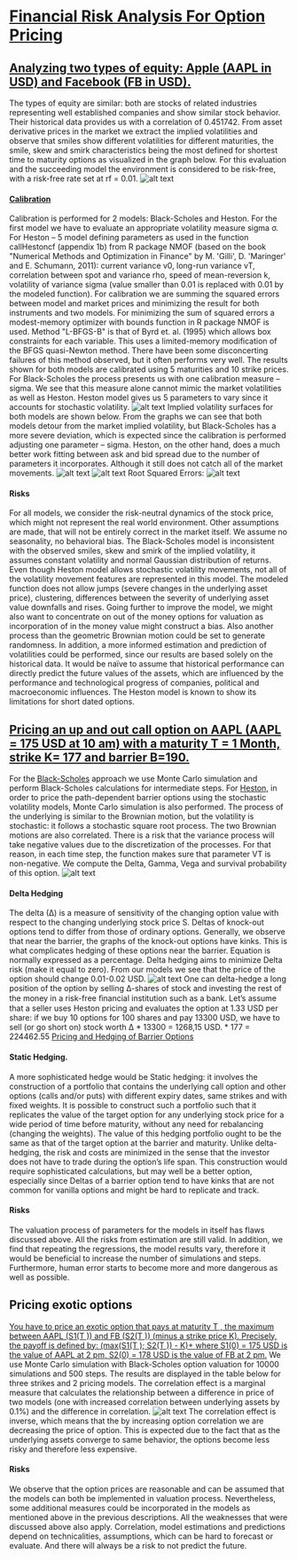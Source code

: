# [Financial Risk Analysis For Option Pricing](https://github.com/cliptic/FinancialRisk/blob/master/FinanciaRiskText.pdf)

## [Analyzing two types of equity: Apple (AAPL in USD) and Facebook (FB in USD).](https://github.com/cliptic/FinancialRisk/blob/master/data2018.R)
The types of equity are similar: both are stocks of related industries representing well established companies and show similar stock behavior. Their historical data provides us with a correlation of 0.451742. From asset derivative prices in the market we extract the implied volatilities and observe that smiles show different volatilities for different maturities, the smile, skew and smirk characteristics being the most defined for shortest time to maturity options as visualized in the graph below. For this evaluation and the succeeding model the environment is considered to be risk-free, with a risk-free rate set at rf = 0.01.
![alt text](https://github.com/cliptic/FinancialRisk/blob/master/images/Volatility.jpg)
#### [Calibration](https://github.com/cliptic/FinancialRisk/blob/master/1%202017%2001%2019.R)
Calibration is performed for 2 models: Black-Scholes and Heston. For the first model we have to evaluate an appropriate volatility measure sigma σ. For Heston – 5 model defining parameters as used in the function callHestoncf (appendix 1b) from R package NMOF (based on the book "Numerical Methods and Optimization in Finance" by M. 'Gilli', D. 'Maringer' and E. Schumann, 2011): current variance v0, long-run variance vT, correlation between spot and variance rho, speed of mean-reversion k, volatility of variance sigma (value smaller than 0.01 is replaced with 0.01 by the modeled function).
For calibration we are summing the squared errors between model and market prices and minimizing the result for both instruments and two models. For minimizing the sum of squared errors a modest-memory optimizer with bounds function in R package NMOF is used. Method "L-BFGS-B" is that of Byrd et. al. (1995) which allows box constraints for each variable. This uses a limited-memory modification of the BFGS quasi-Newton method. There have been some disconcerting failures of this method observed, but it often performs very well.
The results shown for both models are calibrated using 5 maturities and 10 strike prices. For Black-Scholes the process presents us with one calibration measure – sigma. We see that this measure alone cannot mimic the market volatilities as well as Heston. Heston model gives us 5 parameters to vary since it accounts for stochastic volatility. 
![alt text](https://github.com/cliptic/FinancialRisk/blob/master/images/errors.jpg)
Implied volatility surfaces for both models are shown below. From the graphs we can see that both models detour from the market implied volatility, but Black-Scholes has a more severe deviation, which is expected since the calibration is performed adjusting one parameter – sigma. Heston, on the other hand, does a much better work fitting between ask and bid spread due to the number of parameters it incorporates. Although it still does not catch all of the market movements.
![alt text](https://github.com/cliptic/FinancialRisk/blob/master/images/squared_errors.jpg)
![alt text](https://github.com/cliptic/FinancialRisk/blob/master/images/OTM.jpg)
Root Squared Errors:
![alt text](https://github.com/cliptic/FinancialRisk/blob/master/images/root_squared_errors.jpg)
#### Risks
For all models, we consider the risk-neutral dynamics of the stock price, which might not represent the real world environment. Other assumptions are made, that will not be entirely correct in the market itself. We assume no seasonality, no behavioral bias. 
The Black-Scholes model is inconsistent with the observed smiles, skew and smirk of the implied volatility, it assumes constant volatility and normal Gaussian distribution of returns. Even though Heston model allows stochastic volatility movements, not all of the volatility movement features are represented in this model. The modeled function does not allow jumps (severe changes in the underlying asset price), clustering, differences between the severity of underlying asset value downfalls and rises. 
Going further to improve the model, we might also want to concentrate on out of the money options for valuation as incorporation of in the money value might construct a bias. Also another process than the geometric Brownian motion could be set to generate randomness. In addition, a more informed estimation and prediction of volatilities could be performed, since our results are based solely on the historical data. It would be naïve to assume that historical performance can directly predict the future values of the assets, which are influenced by the performance and technological progress of companies, political and macroeconomic influences.
The Heston model is known to show its limitations for short dated options.
 
## [Pricing an up and out call option on AAPL (AAPL = 175 USD at 10 am) with a maturity T = 1 Month, strike K= 177 and barrier B=190.](https://github.com/cliptic/FinancialRisk/blob/master/2.R)

For the [Black-Scholes](https://github.com/cliptic/FinancialRisk/blob/master/2_BSMC_barrier_functions.R) approach we use Monte Carlo simulation and perform Black-Scholes calculations for intermediate steps. For [Heston](https://github.com/cliptic/FinancialRisk/blob/master/2_Heston_barrier_functions.R), in order to price the path-dependent barrier options using the stochastic volatility models, Monte Carlo simulation is also performed. The process of the underlying is similar to the Brownian motion, but the volatility is stochastic: it follows a stochastic square root process. The two Brownian motions are also correlated. There is a risk that the variance process will take negative values due to the discretization of the processes. For that reason, in each time step, the function makes sure that parameter VT is non-negative. We compute the Delta, Gamma, Vega and survival probability of this option.
![alt text](https://github.com/cliptic/FinancialRisk/blob/master/images/deltavegagama.jpg)

#### Delta Hedging
The delta (∆) is a measure of sensitivity of the changing option value with respect to the changing underlying stock price S. Deltas of knock-out options tend to differ from those of ordinary options. Generally, we observe that near the barrier, the graphs of the knock-out options have kinks. This is what complicates hedging of these options near the barrier.   Equation is normally expressed as a percentage. Delta hedging aims to minimize Delta risk (make it equal to zero). From our models we see that the price of the option should change 0.01-0.02 USD.
![alt text](https://github.com/cliptic/FinancialRisk/blob/master/images/delta.jpg)
One can delta-hedge a long position of the option by selling ∆-shares of stock and investing the rest of the money in a risk-free ﬁnancial institution such as a bank. Let’s assume that a seller uses Heston pricing and evaluates the option at 1.33 USD per share: if we buy 10 options for 100 shares and pay 13300 USD, we have to sell (or go short on) stock worth ∆ * 13300 = 1268,15 USD. * 177 = 224462.55
[Pricing and Hedging of Barrier Options](https://www.researchgate.net/publication/269076916_Pricing_and_Hedging_of_Barrier_Options)
#### Static Hedging. 
A more sophisticated hedge would be Static hedging: it involves the construction of a portfolio that contains the underlying call option and other options (calls and/or puts) with different expiry dates, same strikes and with fixed weights. It is possible to construct such a portfolio such that it replicates the value of the target option for any underlying stock price for a wide period of time before maturity, without any need for rebalancing (changing the weights). The value of this hedging portfolio ought to be the same as that of the target option at the barrier and maturity. Unlike delta-hedging, the risk and costs are minimized in the sense that the investor does not have to trade during the option’s life span. This construction would require sophisticated calculations, but may well be a better option, especially since Deltas of a barrier option tend to have kinks that are not common for vanilla options and might be hard to replicate and track.

#### Risks
The valuation process of parameters for the models in itself has flaws discussed above. All the risks from estimation are still valid. In addition, we find that repeating the regressions, the model results vary, therefore it would be beneficial to increase the number of simulations and steps. Furthermore, human error starts to become more and more dangerous as well as possible. 


## Pricing exotic options
[You have to price an exotic option that pays at maturity T , the maximum between AAPL (S1(T )) and FB (S2(T )) (minus a strike price K). Precisely, the payoff is defined by: (max(S1(T ); S2(T )) - K)+ where S1(0) = 175 USD is the value of AAPL at 2 pm, S2(0) = 178 USD is the value of FB at 2 pm.](https://github.com/cliptic/FinancialRisk/blob/master/3%202017%2001%2019.R)
We use Monte Carlo simulation with Black-Scholes option valuation for 10000 simulations and 500 steps.
The results are displayed in the table below for three strikes and 2 pricing models. The correlation effect is a marginal measure that calculates the relationship between a difference in price of two models (one with increased correlation between underlying assets by 0.1%) and the difference in correlation. 
![alt text](https://github.com/cliptic/FinancialRisk/blob/master/images/corr_elasticity.jpg)
The correlation effect is inverse, which means that the by increasing option correlation we are decreasing the price of option. This is expected due to the fact that as the underlying assets converge to same behavior, the options become less risky and therefore less expensive.

#### Risks
We observe that the option prices are reasonable and can be assumed that the models can both be implemented in valuation process. Nevertheless, some additional measures could be incorporated in the models as mentioned above in the previous descriptions. All the weaknesses that were discussed above also apply. Correlation, model estimations and predictions depend on technicalities, assumptions, which can be hard to forecast or evaluate.  And there will always be a risk to not predict the future.
